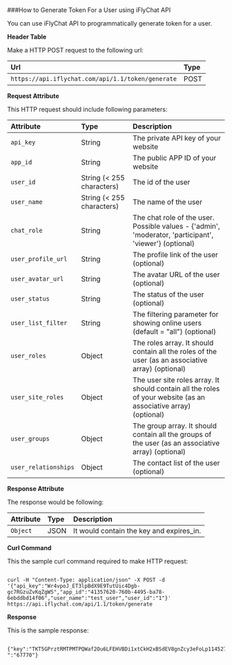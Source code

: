 ###How to Generate Token For a User using iFlyChat API

You can use iFlyChat API to programmatically generate token for a user.

**Header Table**

Make a HTTP POST request to the following url:

| Url        | Type           |
| :------------- |:------------- |
| `https://api.iflychat.com/api/1.1/token/generate` | POST |

**Request Attribute**

This HTTP request should include following parameters:

| Attribute        | Type          | Description |
| :------------- |:------------- | :-------------|
| `api_key` | String | The private API key of your website |
| `app_id` | String | The public APP ID of your website |
| `user_id` | String (< 255 characters) | The id of the user |
| `user_name` | String (< 255 characters) | The name of the user |
| `chat_role` | String | The chat role of the user. Possible values - {'admin', 'moderator, 'participant', 'viewer'} (optional) |
| `user_profile_url` | String | The profile link of the user (optional) |
| `user_avatar_url` | String | The avatar URL of the user (optional) |
| `user_status` | String | The status of the user (optional) |
| `user_list_filter` | String | The filtering parameter for showing online users (default = "all") (optional) |
| `user_roles` | Object | The roles array. It should contain all the roles of the user (as an associative array) (optional) |
| `user_site_roles` | Object | The user site roles array. It should contain all the roles of your website (as an associative array) (optional) |
| `user_groups` | Object | The group array. It should contain all the groups of the user (as an associative array) (optional) |
| `user_relationships` | Object | The contact list of the user (optional) |

**Response Attribute**

The response would be following:

| Attribute        | Type          | Description |
| :------------- |:------------- | :-------------|
| `Object` | JSON | It would contain the key and expires_in. |

**Curl Command**

This the sample curl command required to make HTTP request:

~~~

curl -H "Content-Type: application/json" -X POST -d '{"api_key":"Wr4vpoJ_ET3lpBdX9E9TutUic4Dgb-gc7RGzuZvKqZgW5","app_id":"41357620-760b-4495-ba78-6ebddbd14f06","user_name":"test_user","user_id":"1"}' https://api.iflychat.com/api/1.1/token/generate

~~~

**Response**

This is the sample response:

~~~

{"key":"TKT5GPrztRMTPMTPQWaf2Ou6LFEHVBDi1xtCkH2xBSdEV8gnZcy3eFoLp114527666063106ZeQfjRCWWVlXlWJbWuivoJvJznMDiT6ltp9ACKlPGWjhhqPHsH6xWIMn","expires_in ":"67770"}

~~~

